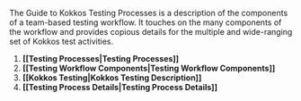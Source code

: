 The Guide to Kokkos Testing Processes is a description of the components of a team-based testing workflow. It touches on the many components of the workflow and provides copious details for the multiple and wide-ranging set of Kokkos test activities. 

1. **[[Testing Processes|Testing Processes]]**
2. **[[Testing Workflow Components|Testing Workflow Components]]**
3. **[[Kokkos Testing|Kokkos Testing Description]]**
4. **[[Testing Process Details|Testing Process Details]]**